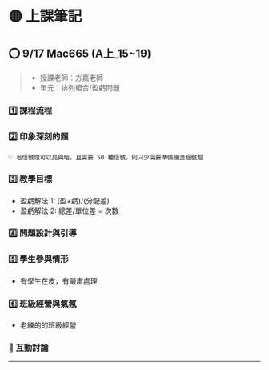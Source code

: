 # 🟡 上課筆記

## ⭕ 9/17 Mac665 (A上\_15~19)

> - 授課老師：方嘉老師
> - 單元：排列組合/盈虧問題

### 1️⃣ 課程流程

### 2️⃣ 印象深刻的題

```開課題
💡 若信號燈可以亮與暗，且需要 50 種信號，則只少需要準備幾盞信號燈
```

### 3️⃣ 教學目標

- 盈虧解法 1: (盈+虧)/(分配差)
- 盈虧解法 2: 總差/單位差 = 次數

### 4️⃣ 問題設計與引導

### 5️⃣ 學生參與情形

- 有學生在皮，有嚴肅處理

### 6️⃣ 班級經營與氣氛

- 老練的的班級經營

### 🔦 互動討論

---
